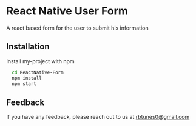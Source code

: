 
# React Native User Form

A react based form for the user to submit his information 

## Installation

Install my-project with npm

```bash
  cd ReactNative-Form
  npm install 
  npm start

```
    
## Feedback

If you have any feedback, please reach out to us at rbtunes0@gmail.com

